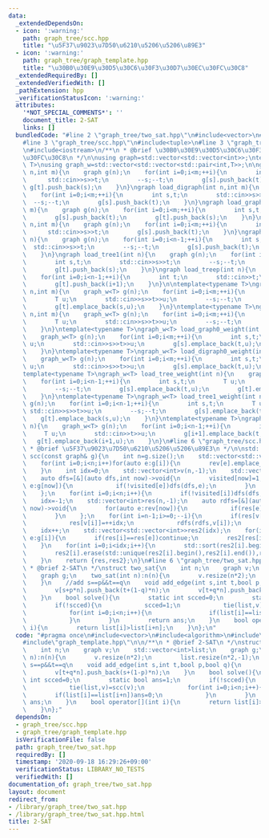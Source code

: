 ```yaml
---
data:
  _extendedDependsOn:
  - icon: ':warning:'
    path: graph_tree/scc.hpp
    title: "\u5F37\u9023\u7D50\u6210\u5206\u5206\u89E3"
  - icon: ':warning:'
    path: graph_tree/graph_template.hpp
    title: "\u30B0\u30E9\u30D5\u30C6\u30F3\u30D7\u30EC\u30FC\u30C8"
  _extendedRequiredBy: []
  _extendedVerifiedWith: []
  _pathExtension: hpp
  _verificationStatusIcon: ':warning:'
  attributes:
    '*NOT_SPECIAL_COMMENTS*': ''
    document_title: 2-SAT
    links: []
  bundledCode: "#line 2 \"graph_tree/two_sat.hpp\"\n#include<vector>\n#include<algorithm>\n\
    #line 3 \"graph_tree/scc.hpp\"\n#include<tuple>\n#line 3 \"graph_tree/graph_template.hpp\"\
    \n#include<iostream>\n/**\n * @brief \u30B0\u30E9\u30D5\u30C6\u30F3\u30D7\u30EC\
    \u30FC\u30C8\n */\n\nusing graph=std::vector<std::vector<int>>;\ntemplate<typename\
    \ T>\nusing graph_w=std::vector<std::vector<std::pair<int,T>>;\n\ngraph load_graph(int\
    \ n,int m){\n    graph g(n);\n    for(int i=0;i<m;++i){\n        int s,t;\n  \
    \      std::cin>>s>>t;\n        --s;--t;\n        g[s].push_back(t);\n       \
    \ g[t].push_back(s);\n    }\n}\ngraph load_digraph(int n,int m){\n    graph g(n);\n\
    \    for(int i=0;i<m;++i){\n        int s,t;\n        std::cin>>s>>t;\n      \
    \  --s;--t;\n        g[s].push_back(t);\n    }\n}\ngraph load_graph0(int n,int\
    \ m){\n    graph g(n);\n    for(int i=0;i<m;++i){\n        int s,t;\n        std::cin>>s>>t;\n\
    \        g[s].push_back(t);\n        g[t].push_back(s);\n    }\n}\ngraph load_digraph0(int\
    \ n,int m){\n    graph g(n);\n    for(int i=0;i<m;++i){\n        int s,t;\n  \
    \      std::cin>>s>>t;\n        g[s].push_back(t);\n    }\n}\ngraph load_tree(int\
    \ n){\n    graph g(n);\n    for(int i=0;i<n-1;++i){\n        int s,t;\n      \
    \  std::cin>>s>>t;\n        --s;--t;\n        g[s].push_back(t);\n        g[t].push_back(s);\n\
    \    }\n}\ngraph load_tree1(int n){\n    graph g(n);\n    for(int i=0;i<n-1;++i){\n\
    \        int s,t;\n        std::cin>>s>>t;\n        --s;--t;\n        g[s].push_back(t);\n\
    \        g[t].push_back(s);\n    }\n}\ngraph load_treep(int n){\n    graph g(n);\n\
    \    for(int i=0;i<n-1;++i){\n        int t;\n        std::cin>>t;\n        g[i+1].push_back(t);\n\
    \        g[t].push_back(i+1);\n    }\n}\n\ntemplate<typename T>\ngraph_w<T> load_graph_weight(int\
    \ n,int m){\n    graph_w<T> g(n);\n    for(int i=0;i<m;++i){\n        int s,t;\n\
    \        T u;\n        std::cin>>s>>t>>u;\n        --s;--t;\n        g[s].emplace_back(t,u);\n\
    \        g[t].emplace_back(s,u);\n    }\n}\ntemplate<typename T>\ngraph_w<T> load_digraph_weight(int\
    \ n,int m){\n    graph_w<T> g(n);\n    for(int i=0;i<m;++i){\n        int s,t;\n\
    \        T u;\n        std::cin>>s>>t>>u;\n        --s;--t;\n        g[s].emplace_back(t,u);\n\
    \    }\n}\ntemplate<typename T>\ngraph_w<T> load_graph0_weight(int n,int m){\n\
    \    graph_w<T> g(n);\n    for(int i=0;i<m;++i){\n        int s,t;\n        T\
    \ u;\n        std::cin>>s>>t>>u;\n        g[s].emplace_back(t,u);\n        g[t].emplace_back(s,u);\n\
    \    }\n}\ntemplate<typename T>\ngraph_w<T> load_digraph0_weight(int n,int m){\n\
    \    graph_w<T> g(n);\n    for(int i=0;i<m;++i){\n        int s,t;\n        T\
    \ u;\n        std::cin>>s>>t>>u;\n        g[s].emplace_back(t,u);\n    }\n}\n\
    template<typename T>\ngraph_w<T> load_tree_weight(int n){\n    graph_w<T> g(n);\n\
    \    for(int i=0;i<n-1;++i){\n        int s,t;\n        T u;\n        std::cin>>s>>t>>u;\n\
    \        --s;--t;\n        g[s].emplace_back(t,u);\n        g[t].emplace_back(s,u);\n\
    \    }\n}\ntemplate<typename T>\ngraph_w<T> load_tree1_weight(int n){\n    graph_w<T>\
    \ g(n);\n    for(int i=0;i<n-1;++i){\n        int s,t;\n        T u;\n       \
    \ std::cin>>s>>t>>u;\n        --s;--t;\n        g[s].emplace_back(t,u);\n    \
    \    g[t].emplace_back(s,u);\n    }\n}\ntemplate<typename T>\ngraph_w<T> load_treep_weight(int\
    \ n){\n    graph_w<T> g(n);\n    for(int i=0;i<n-1;++i){\n        int t;\n   \
    \     T u;\n        std::cin>>t>>u;\n        g[i+1].emplace_back(t,u);\n     \
    \   g[t].emplace_back(i+1,u);\n    }\n}\n#line 6 \"graph_tree/scc.hpp\"\n\n/**\n\
    \ * @brief \u5F37\u9023\u7D50\u6210\u5206\u5206\u89E3\n */\n\nstd::pair<std::vector<int>,graph>\
    \ scc(const graph& g){\n    int n=g.size();\n    std::vector<std::vector<int>>rev(n);\n\
    \    for(int i=0;i<n;i++)for(auto e:g[i]){\n        rev[e].emplace_back(i);\n\
    \    }\n    int idx=0;\n    std::vector<int>v(n,-1);\n    std::vector<bool>visited(n,0);\n\
    \    auto dfs=[&](auto dfs,int now)->void{\n        visited[now]=1;\n        for(auto\
    \ e:g[now]){\n            if(!visited[e])dfs(dfs,e);\n        }\n        v[idx++]=now;\n\
    \    };\n    for(int i=0;i<n;i++){\n        if(!visited[i])dfs(dfs,i);\n    }\n\
    \    idx=-1;\n    std::vector<int>res(n,-1);\n    auto rdfs=[&](auto rdfs,int\
    \ now)->void{\n        for(auto e:rev[now]){\n            if(res[e]==-1)res[e]=idx,rdfs(rdfs,e);\n\
    \        }\n    };\n    for(int i=n-1;i>=0;--i){\n        if(res[v[i]]==-1){\n\
    \            res[v[i]]=++idx;\n            rdfs(rdfs,v[i]);\n        }\n    }\n\
    \    idx++;\n    std::vector<std::vector<int>>res2(idx);\n    for(int i=0;i<n;i++)for(auto\
    \ e:g[i]){\n        if(res[i]==res[e])continue;\n        res2[res[i]].push_back(res[e]);\n\
    \    }\n    for(int i=0;i<idx;i++){\n        std::sort(res2[i].begin(),res2[i].end());\n\
    \        res2[i].erase(std::unique(res2[i].begin(),res2[i].end()),res2[i].end());\n\
    \    }\n    return {res,res2};\n}\n#line 6 \"graph_tree/two_sat.hpp\"\n\n/**\n\
    \ * @brief 2-SAT\n */\nstruct two_sat{\n    int n;\n    graph v;\n    std::vector<int>list;\n\
    \    graph g;\n    two_sat(int n):n(n){\n        v.resize(n*2);\n        list.resize(n*2,-1);\n\
    \    }\n    //add s==p&&t==q\n    void add_edge(int s,int t,bool p,bool q){\n\
    \        v[s+p*n].push_back(t+(1-q)*n);\n        v[t+q*n].push_back(s+(1-p)*n);\n\
    \    }\n    bool solve(){\n        static int scced=0;\n        static bool ans=1;\n\
    \        if(!scced){\n            scced=1;\n            tie(list,v)=scc(v);\n\
    \            for(int i=0;i<n;i++){\n                if(list[i]==list[i+n])ans=0;\n\
    \            }\n        }\n        return ans;\n    }\n    bool operator[](int\
    \ i){\n        return list[i]>list[i+n];\n    }\n};\n"
  code: "#pragma once\n#include<vector>\n#include<algorithm>\n#include\"scc.hpp\"\n\
    #include\"graph_template.hpp\"\n\n/**\n * @brief 2-SAT\n */\nstruct two_sat{\n\
    \    int n;\n    graph v;\n    std::vector<int>list;\n    graph g;\n    two_sat(int\
    \ n):n(n){\n        v.resize(n*2);\n        list.resize(n*2,-1);\n    }\n    //add\
    \ s==p&&t==q\n    void add_edge(int s,int t,bool p,bool q){\n        v[s+p*n].push_back(t+(1-q)*n);\n\
    \        v[t+q*n].push_back(s+(1-p)*n);\n    }\n    bool solve(){\n        static\
    \ int scced=0;\n        static bool ans=1;\n        if(!scced){\n            scced=1;\n\
    \            tie(list,v)=scc(v);\n            for(int i=0;i<n;i++){\n        \
    \        if(list[i]==list[i+n])ans=0;\n            }\n        }\n        return\
    \ ans;\n    }\n    bool operator[](int i){\n        return list[i]>list[i+n];\n\
    \    }\n};"
  dependsOn:
  - graph_tree/scc.hpp
  - graph_tree/graph_template.hpp
  isVerificationFile: false
  path: graph_tree/two_sat.hpp
  requiredBy: []
  timestamp: '2020-09-18 16:29:26+09:00'
  verificationStatus: LIBRARY_NO_TESTS
  verifiedWith: []
documentation_of: graph_tree/two_sat.hpp
layout: document
redirect_from:
- /library/graph_tree/two_sat.hpp
- /library/graph_tree/two_sat.hpp.html
title: 2-SAT
---
```

